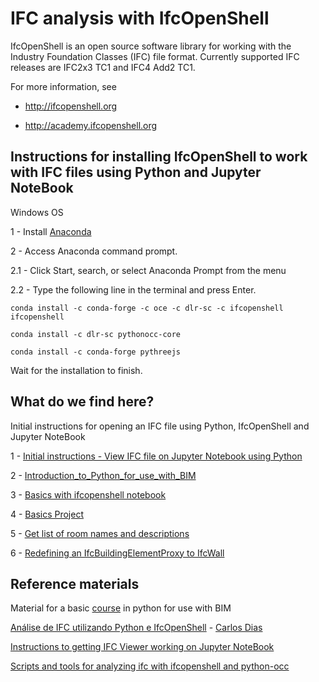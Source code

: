 # IFC analysis with IfcOpenShell

IfcOpenShell is an open source software library for working with the Industry Foundation Classes (IFC) file format. Currently supported IFC releases are IFC2x3 TC1 and IFC4 Add2 TC1.

For more information, see

- http://ifcopenshell.org

- http://academy.ifcopenshell.org

## Instructions for installing IfcOpenShell to work with IFC files using Python and Jupyter NoteBook 

Windows OS

1 - Install [Anaconda](https://docs.anaconda.com/anaconda/install/)

2 - Access Anaconda command prompt.

2.1 - Click Start, search, or select Anaconda Prompt from the menu

2.2 - Type the following line in the terminal and press Enter.

```
conda install -c conda-forge -c oce -c dlr-sc -c ifcopenshell ifcopenshell
```

```
conda install -c dlr-sc pythonocc-core
```

```
conda install -c conda-forge pythreejs
```

Wait for the installation to finish.

## What do we find here?

Initial instructions for opening an IFC file using Python, IfcOpenShell and Jupyter NoteBook

1 - [Initial instructions - View IFC file on Jupyter Notebook using Python](https://github.com/renatogcruz/Data-science-for-architecture/tree/main/ifc_analysis/IFC_analysis_with_IfcOpenShell/Instrucoes_iniciais)

2 - [Introduction_to_Python_for_use_with_BIM](https://github.com/renatogcruz/Data-science-for-architecture/tree/main/ifc_analysis/IFC_analysis_with_IfcOpenShell/02_Introduction_to_Python_for_use_with_BIM)

3 - [Basics with ifcopenshell notebook](https://github.com/renatogcruz/Data-science-for-architecture/tree/main/ifc_analysis/IFC_analysis_with_IfcOpenShell/03_Basics_with_ifcopenshell_notebook)

4 - [Basics Project](https://github.com/renatogcruz/Data-science-for-architecture/tree/main/ifc_analysis/IFC_analysis_with_IfcOpenShell/04_Basics_Project)

5 - [Get list of room names and descriptions](https://github.com/renatogcruz/Data-science-for-architecture/tree/main/ifc_analysis/IFC_analysis_with_IfcOpenShell/05_Get_list_of_room_names_and_descriptions)

6 - [Redefining an IfcBuildingElementProxy to IfcWall](https://github.com/renatogcruz/Data-science-for-architecture/tree/main/ifc_analysis/IFC_analysis_with_IfcOpenShell/06_Redefining_an_IfcBuildingElementProxy_to_IfcWall)

## Reference materials

Material for a basic [course](https://github.com/bimfag/intro-python-bim) in python for use with BIM

[Análise de IFC utilizando Python e IfcOpenShell](https://www.youtube.com/watch?v=fKIuYu0-hVk) - [Carlos Dias](https://github.com/c4rlosdias)

[Instructions to getting IFC Viewer working on Jupyter NoteBook](https://gist.github.com/feromes/b9e7935b9313e7eb7e197d267168ebdb)

[Scripts and tools for analyzing ifc with ifcopenshell and python-occ](https://github.com/johannesmichael/ifc-python)
